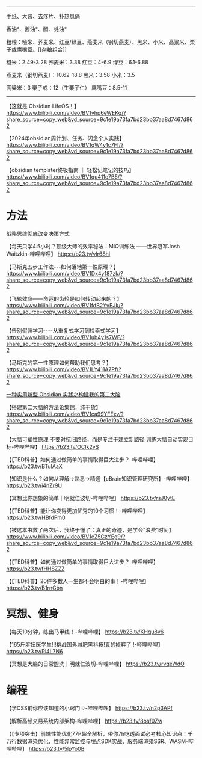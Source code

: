 
---

手纸、大酱、去疼片、扑热息痛

香油*、酱油*、醋、蚝油*



粗粮：糙米、荞麦米、红豆/绿豆、燕麦米（钢切燕麦）、黑米、小米、高粱米、栗子或鹰嘴豆。[[杂粮组合]]

糙米：2.49-3.28
荞麦米：3.38
红豆：4-6.9
绿豆：6.1-6.88

燕麦米（钢切燕麦）：10.62-18.8
黑米：3.58
小米：3.5

高粱米：3
栗子或：12（生栗子仁）
鹰嘴豆：8.5-11

---


【这就是 Obsidian LifeOS！】 https://www.bilibili.com/video/BV1vhp6eWEKq/?share_source=copy_web&vd_source=9c1e19a73fa7bd23bb37aa8d7467d862


【2024年obsidian周计划、任务、闪念个人实践】 https://www.bilibili.com/video/BV1qW4y1c7Ff/?share_source=copy_web&vd_source=9c1e19a73fa7bd23bb37aa8d7467d862


【obsidian templater终极指南 ｜ 轻松记笔记的技巧】 https://www.bilibili.com/video/BV1qu411c7B5/?share_source=copy_web&vd_source=9c1e19a73fa7bd23bb37aa8d7467d862


# 方法
[战略思维彻底改变决策方式](https://b23.tv/obcCIRw)

【每天只学4.5小时？顶级大师的效率秘法：MIQ训练法 ——世界冠军Josh Waitzkin-哔哩哔哩】 https://b23.tv/vlr68hI

【马斯克五步工作法---如何落地第一性原理？】 https://www.bilibili.com/video/BV1Dx4y187zk/?share_source=copy_web&vd_source=9c1e19a73fa7bd23bb37aa8d7467d862

【飞轮效应——命运的齿轮是如何转动起来的？】 https://www.bilibili.com/video/BV1fdB2YvEJk/?share_source=copy_web&vd_source=9c1e19a73fa7bd23bb37aa8d7467d862

【告别假装学习----从重复式学习到检索式学习】 https://www.bilibili.com/video/BV1ub4y1s7WF/?share_source=copy_web&vd_source=9c1e19a73fa7bd23bb37aa8d7467d862

【马斯克的第一性原理如何帮助我们思考？】 https://www.bilibili.com/video/BV1LY411A7Pf/?share_source=copy_web&vd_source=9c1e19a73fa7bd23bb37aa8d7467d862

[一种实用新型 Obsidian 实践之构建我的第二大脑](https://quanru.github.io/2023/06/18/%E4%B8%80%E7%A7%8D%E5%AE%9E%E7%94%A8%E6%96%B0%E5%9E%8B%20Obsidian%20%E5%AE%9E%E8%B7%B5%E4%B9%8B%E6%9E%84%E5%BB%BA%E6%88%91%E7%9A%84%E7%AC%AC%E4%BA%8C%E5%A4%A7%E8%84%91%20%F0%9F%A7%A0/)

【搭建第二大脑的方法论集锦，纯干货】 https://www.bilibili.com/video/BV1ca99YFExv/?share_source=copy_web&vd_source=9c1e19a73fa7bd23bb37aa8d7467d862

【大脑可塑性原理 不要对抗旧路径，而是专注于建立新路径 训练大脑自动实现目标-哔哩哔哩】 https://b23.tv/OCIk2vS

【【TED科普】如何通过做简单的事情取得巨大进步？-哔哩哔哩】 https://b23.tv/BTulAaX

【知识是什么？如何从理解->熟悉->精通【cBrain知识管理研究所】-哔哩哔哩】 https://b23.tv/i4nZr9U

【冥想比你想象的简单｜明就仁波切-哔哩哔哩】 https://b23.tv/rsJ0ytE

【【TED科普】能让你变得更加优秀的10个习惯！-哔哩哔哩】 https://b23.tv/HBfdPm0

【被这本书救了两次后，我终于懂了：真正的奇迹，是学会“浪费”时间】 https://www.bilibili.com/video/BV1eZ5CzYEg9/?share_source=copy_web&vd_source=9c1e19a73fa7bd23bb37aa8d7467d862

【【TED科普】如何通过做简单的事情取得巨大进步？-哔哩哔哩】 https://b23.tv/fHH8ZZZ

【【TED科普】20件多数人一生都不会明白的事！-哔哩哔哩】 https://b23.tv/B1rnGbn










# 冥想、健身
【每天10分钟，练出马甲线！-哔哩哔哩】 https://b23.tv/KHqu8v6

【165斤胖妞医学生!!!挑战国外减肥黑科技!真的掉秤了 !-哔哩哔哩】 https://b23.tv/Rl4L7N6

【冥想是大脑的日常盥洗｜明就仁波切-哔哩哔哩】 https://b23.tv/rvqeWdO


# 编程
【学CSS前你应该知道的小窍门 💡-哔哩哔哩】 https://b23.tv/n2p3APf

【解析高频交易系统内部架构-哔哩哔哩】 https://b23.tv/8osf0Zw

【【专项突击】前端性能优化77P超全解析，带你7h吃透面试必考核心知识点：千万行数据渲染优化、性能异常监控与埋点SDK实战、服务端渲染SSR、WASM-哔哩哔哩】 https://b23.tv/5lpYo0B


# 